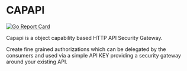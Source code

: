 # CAPAPI

[![Go Report Card](https://goreportcard.com/badge/github.com/REAANDREW/capapi)](https://goreportcard.com/report/github.com/REAANDREW/capapi)

Capapi is a object capability based HTTP API Security Gateway.  

Create fine grained authorizations which can be delegated by the consumers and used via a simple API KEY providing a security gateway around your existing API.

